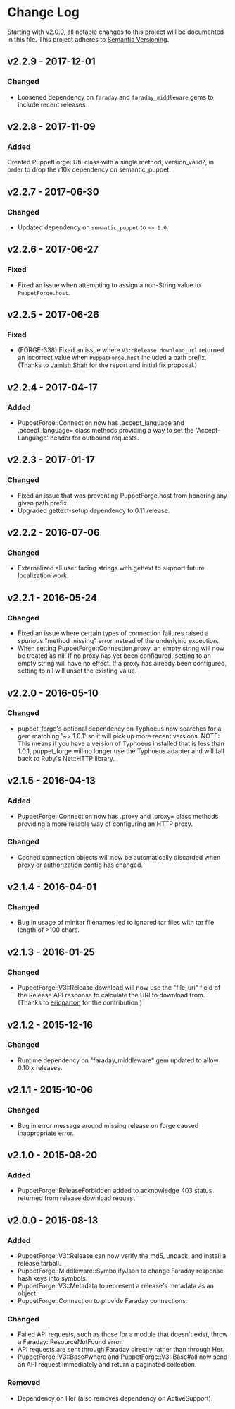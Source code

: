 # Change Log

Starting with v2.0.0, all notable changes to this project will be documented in this file.
This project adheres to [Semantic Versioning](http://semver.org/).

## v2.2.9 - 2017-12-01

### Changed

* Loosened dependency on `faraday` and `faraday_middleware` gems to include recent releases.

## v2.2.8 - 2017-11-09

### Added

Created PuppetForge::Util class with a single method, version_valid?, in order to
drop the r10k dependency on semantic_puppet.

## v2.2.7 - 2017-06-30

### Changed

* Updated dependency on `semantic_puppet` to `~> 1.0`.

## v2.2.6 - 2017-06-27

### Fixed

* Fixed an issue when attempting to assign a non-String value to `PuppetForge.host`.

## v2.2.5 - 2017-06-26

### Fixed

* (FORGE-338) Fixed an issue where `V3::Release.download_url` returned an incorrect value when `PuppetForge.host` included
  a path prefix. (Thanks to [Jainish Shah](https://github.com/jainishshah17) for the report and initial fix proposal.)

## v2.2.4 - 2017-04-17

### Added

* PuppetForge::Connection now has .accept\_language and .accept\_language= class methods providing a way to set the
  'Accept-Language' header for outbound requests.

## v2.2.3 - 2017-01-17

### Changed

* Fixed an issue that was preventing PuppetForge.host from honoring any given path prefix.
* Upgraded gettext-setup dependency to 0.11 release.

## v2.2.2 - 2016-07-06

### Changed

* Externalized all user facing strings with gettext to support future localization work.

## v2.2.1 - 2016-05-24

### Changed

* Fixed an issue where certain types of connection failures raised a spurious "method missing" error instead of the underlying
  exception.
* When setting PuppetForge::Connection.proxy, an empty string will now be treated as nil. If no proxy has yet been configured,
  setting to an empty string will have no effect. If a proxy has already been configured, setting to nil will unset the existing
  value.

## v2.2.0 - 2016-05-10

### Changed

* puppet\_forge's optional dependency on Typhoeus now searches for a gem matching '~> 1.0.1' so it will pick up more recent versions.
  NOTE: This means if you have a version of Typhoeus installed that is less than 1.0.1, puppet\_forge will no longer use the Typhoeus
  adapter and will fall back to Ruby's Net::HTTP library.

## v2.1.5 - 2016-04-13

### Added

* PuppetForge::Connection now has .proxy and .proxy= class methods providing a more reliable way of configuring an HTTP proxy.

### Changed

* Cached connection objects will now be automatically discarded when proxy or authorization config has changed.

## v2.1.4 - 2016-04-01

### Changed

* Bug in usage of minitar filenames led to ignored tar files with tar file length of >100 chars.

## v2.1.3 - 2016-01-25

### Changed

* PuppetForge::V3::Release.download will now use the "file\_uri" field of the Release API response to calculate the URI to download from. (Thanks to [ericparton](https://github.com/ericparton) for the contribution.)

## v2.1.2 - 2015-12-16

### Changed

* Runtime dependency on "faraday\_middleware" gem updated to allow 0.10.x releases.

## v2.1.1 - 2015-10-06

### Changed

* Bug in error message around missing release on forge caused inappropriate error.

## v2.1.0 - 2015-08-20

### Added

* PuppetForge::ReleaseForbidden added to acknowledge 403 status returned from release download request

## v2.0.0 - 2015-08-13

### Added

* PuppetForge::V3::Release can now verify the md5, unpack, and install a release tarball.
* PuppetForge::Middleware::SymbolifyJson to change Faraday response hash keys into symbols.
* PuppetForge::V3::Metadata to represent a release's metadata as an object.
* PuppetForge::Connection to provide Faraday connections.

### Changed

* Failed API requests, such as those for a module that doesn't exist, throw a Faraday::ResourceNotFound error.
* API requests are sent through Faraday directly rather than through Her.
* PuppetForge::V3::Base#where and PuppetForge::V3::Base#all now send an API request immediately and return a paginated collection.

### Removed

* Dependency on Her (also removes dependency on ActiveSupport).
